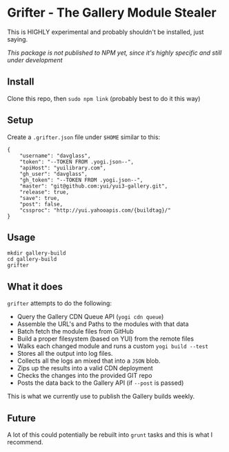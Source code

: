 Grifter - The Gallery Module Stealer
====================================

This is HIGHLY experimental and probably shouldn't be installed, just saying.

*This package is not published to NPM yet, since it's highly specific and still under development*

Install
-------

Clone this repo, then `sudo npm link` (probably best to do it this way)

Setup
-----

Create a `.grifter.json` file under `$HOME` similar to this:

```
{
    "username": "davglass",
    "token": "--TOKEN FROM .yogi.json--",
    "apiHost": "yuilibrary.com",
    "gh_user": "davglass",
    "gh_token": "--TOKEN FROM .yogi.json--",
    "master": "git@github.com:yui/yui3-gallery.git",
    "release": true,
    "save": true,
    "post": false,
    "cssproc": "http://yui.yahooapis.com/{buildtag}/"
}
```

Usage
-----

```
mkdir gallery-build
cd gallery-build
grifter
```

What it does
------------

`grifter` attempts to do the following:

* Query the Gallery CDN Queue API (`yogi cdn queue`)
* Assemble the URL's and Paths to the modules with that data
* Batch fetch the module files from GitHub
* Build a proper filesystem (based on YUI) from the remote files
* Walks each changed module and runs a custom `yogi build --test`
* Stores all the output into log files.
* Collects all the logs an mixed that into a `JSON` blob.
* Zips up the results into a valid CDN deployment
* Checks the changes into the provided GIT repo
* Posts the data back to the Gallery API (if `--post` is passed)

This is what we currently use to publish the Gallery builds weekly.

Future
------

A lot of this could potentially be rebuilt into `grunt` tasks and this is what I recommend.
